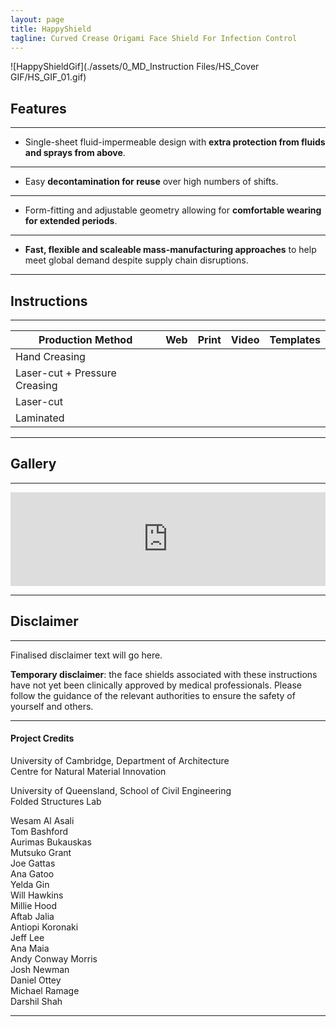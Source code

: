 ```yaml
---
layout: page
title: HappyShield
tagline: Curved Crease Origami Face Shield For Infection Control
---
```


![HappyShieldGif](./assets/0_MD_Instruction Files/HS_Cover GIF/HS_GIF_01.gif)

## Features

---

* Single-sheet fluid-impermeable design with **extra protection from fluids and sprays from above**.   

---

* Easy **decontamination for reuse** over high numbers of shifts.   

---

* Form-fitting and adjustable geometry allowing for **comfortable wearing for extended periods**.   

---

* **Fast, flexible and scaleable mass-manufacturing approaches** to help meet global demand despite supply chain disruptions.  

---

## Instructions

---

| Production Method                     | Web                                                                                                                    | Print | Video | Templates |
|---------------------------------------|------------------------------------------------------------------------------------------------------------------------|-------|-------|-----------|
| Hand Creasing                         | [<i class="em em-iphone" aria-role="presentation" aria-label="MOBILE PHONE"></i>](./hand-creasing/en/)       | [<i class="em em-page_facing_up" aria-role="presentation" aria-label="PAGE FACING UP"></i>](./Instructions/HandCreasing/Assets/Output/InstructionsPDF/Instructions.pdf)   |    <i class="em em-video_camera" aria-role="presentation" aria-label="VIDEO CAMERA"></i>   |       [<i class="em em-triangular_ruler" aria-role="presentation" aria-label="TRIANGULAR RULER"></i>](https://github.com/HappyShield/HappyShield/tree/master/Templates/HandCreasing)    |
| Laser-cut + Pressure Creasing         | [<i class="em em-iphone" aria-role="presentation" aria-label="MOBILE PHONE"></i>](./pressure-creasing/en/)   | [<i class="em em-page_facing_up" aria-role="presentation" aria-label="PAGE FACING UP"></i>](./Instructions/LaserCutAndPressureCreasing/Assets/Output/InstructionsPDF/Instructions.pdf) |       |           |
| Laser-cut                             | [<i class="em em-iphone" aria-role="presentation" aria-label="MOBILE PHONE"></i>](./laser-cut/en/)           | [<i class="em em-page_facing_up" aria-role="presentation" aria-label="PAGE FACING UP"></i>](./Instructions/LaserCut/Assets/Output/InstructionsPDF/Instructions.pdf)  |       |           |
| Laminated                             |                                                                                                                        |       |       |           |

---

## Gallery

---

<script src="https://snapwidget.com/js/snapwidget.js"></script>
<iframe src="https://snapwidget.com/embed/810063" class="snapwidget-widget" allowtransparency="true" frameborder="0" scrolling="no" style="border:none; overflow:hidden;  width:100%; "></iframe>

---

## Disclaimer

---

Finalised disclaimer text will go here. 

**Temporary disclaimer**: the face shields associated with these instructions have not yet been clinically approved by medical professionals. Please follow the guidance of the relevant authorities to ensure the safety of yourself and others. 

--- 

#### Project Credits

University of Cambridge, Department of Architecture  
Centre for Natural Material Innovation


University of Queensland, School of Civil Engineering  
Folded Structures Lab  

Wesam Al Asali  
Tom Bashford  
Aurimas Bukauskas  
Mutsuko Grant  
Joe Gattas  
Ana Gatoo  
Yelda Gin  
Will Hawkins  
Millie Hood  
Aftab Jalia  
Antiopi Koronaki  
Jeff Lee  
Ana Maia  
Andy Conway Morris  
Josh Newman  
Daniel Ottey  
Michael Ramage  
Darshil Shah  

---

<script src="https://kit.fontawesome.com/688367e949.js" crossorigin="anonymous"></script>
<a href = "https://twitter.com/happy_PPE"><i class="fab fa-twitter"></i></a>


